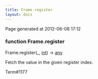 ```yaml
---
title: Frame.register
layout: docs
---
```


<div class="bottom_right_note">Page generated at 2012-06-08 17:12</div>
<h3><span class="minor">function</span> Frame.register</h3>

Frame.register(_, <a href="/docs/int.html">int</a>) -> <a href="/docs/any.html">any</a>
<p>Fetch the value in the given register index.</p>

<p><span class="extra_minor">Term#1177</span></p>
